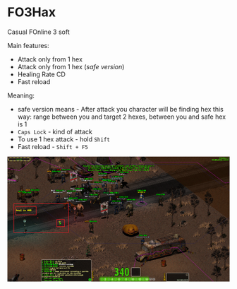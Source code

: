 # FO3Hax
Casual FOnline 3 soft

Main features:
* Attack only from 1 hex
* Attack only from 1 hex (*safe version*)
* Healing Rate CD 
* Fast reload

Meaning:

* safe version means - After attack you character will be finding hex this way: range between you and target 2 hexes, between you and safe hex is 1
* `Caps Lock` - kind of attack
* To use 1 hex attack - hold `Shift`
* Fast reload - `Shift + F5`

![интерфейс](imgs/xynta)